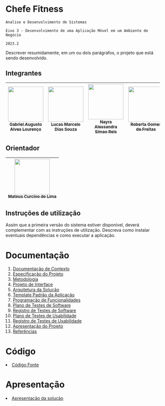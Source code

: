# Chefe Fitness

`Analise e Desenvolvimento de Sistemas`

`Eixo 3 - Desenvolvimento de uma Aplicação Móvel em um Ambiente de Negócio`

`2023.2`

Descrever resumidamente, em um ou dois parágrafos, o projeto que está sendo desenvolvido.

## Integrantes
| [<img src="https://github.com/gabriellourenco12.png" width=115><br><sub>Gabriel Augusto Alves Lourenço</sub>](https://github.com/gabriellourenco12) | [<img src="https://github.com/lucasmarcelods.png" width=115><br><sub>Lucas Marcelo Dias Souza</sub>](https://github.com/lucasmarcelods) | [<img src="https://github.com/Nayra-Reis.png" width=115><br><sub>Nayra Alessandra Simao Reis</sub>](https://github.com/Nayra-Reis) | [<img src="https://github.com/robertagdf.png" width=115><br><sub>Roberta Gomes de Freitas</sub>](https://github.com/robertagdf) |
| -- | -- | -- | -- |

## Orientador

| [<img src="https://github.com/mateuscurcino.png" width=115><br><sub>Mateus Curcino de Lima</sub>](https://github.com/mateuscurcino) |
| :---: |

## Instruções de utilização

Assim que a primeira versão do sistema estiver disponível, deverá complementar com as instruções de utilização. Descreva como instalar eventuais dependências e como executar a aplicação.

# Documentação

<ol>
<li><a href="docs/01-Documentação de Contexto.md"> Documentação de Contexto</a></li>
<li><a href="docs/02-Especificação do Projeto.md"> Especificação do Projeto</a></li>
<li><a href="docs/03-Metodologia.md"> Metodologia</a></li>
<li><a href="docs/04-Projeto de Interface.md"> Projeto de Interface</a></li>
<li><a href="docs/05-Arquitetura da Solução.md"> Arquitetura da Solução</a></li>
<li><a href="docs/06-Template Padrão da Aplicação.md"> Template Padrão da Aplicação</a></li>
<li><a href="docs/07-Programação de Funcionalidades.md"> Programação de Funcionalidades</a></li>
<li><a href="docs/08-Plano de Testes de Software.md"> Plano de Testes de Software</a></li>
<li><a href="docs/09-Registro de Testes de Software.md"> Registro de Testes de Software</a></li>
<li><a href="docs/10-Plano de Testes de Usabilidade.md"> Plano de Testes de Usabilidade</a></li>
<li><a href="docs/11-Registro de Testes de Usabilidade.md"> Registro de Testes de Usabilidade</a></li>
<li><a href="docs/12-Apresentação do Projeto.md"> Apresentação do Projeto</a></li>
<li><a href="docs/13-Referências.md"> Referências</a></li>
</ol>

# Código

<li><a href="src/README.md"> Código Fonte</a></li>

# Apresentação

<li><a href="presentation/README.md"> Apresentação da solução</a></li>
